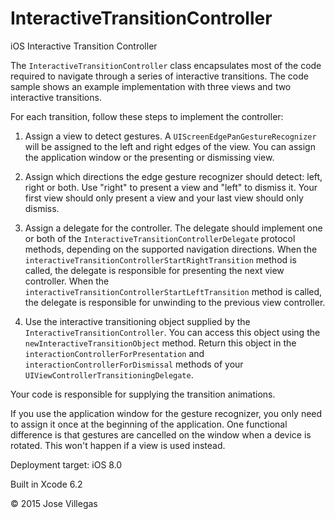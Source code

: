 # InteractiveTransitionController
iOS Interactive Transition Controller

The `InteractiveTransitionController` class encapsulates most of the code required to navigate through a series of interactive transitions. The code sample shows an example implementation with three views and two interactive transitions.

For each transition, follow these steps to implement the controller:

1. Assign a view to detect gestures. A `UIScreenEdgePanGestureRecognizer` will be assigned to the left and right edges of the view. You can assign the application window or the presenting or dismissing view.

2. Assign which directions the edge gesture recognizer should detect: left, right or both. Use "right" to present a view and "left" to dismiss it. Your first view should only present a view and your last view should only dismiss.

3. Assign a delegate for the controller. The delegate should implement one or both of the `InteractiveTransitionControllerDelegate` protocol methods, depending on the supported navigation directions. When the `interactiveTransitionControllerStartRightTransition` method is called, the delegate is responsible for presenting the next view controller. When the `interactiveTransitionControllerStartLeftTransition` method is called, the delegate is responsible for unwinding to the previous view controller.

4. Use the interactive transitioning object supplied by the `InteractiveTransitionController`. You can access this object using the `newInteractiveTransitionObject` method. Return this object in the `interactionControllerForPresentation` and `interactionControllerForDismissal` methods of your `UIViewControllerTransitioningDelegate`.

Your code is responsible for supplying the transition animations.

If you use the application window for the gesture recognizer, you only need to assign it once at the beginning of the application. One functional difference is that gestures are cancelled on the window when a device is rotated. This won't happen if a view is used instead.

Deployment target: iOS 8.0

Built in Xcode 6.2

© 2015 Jose Villegas
